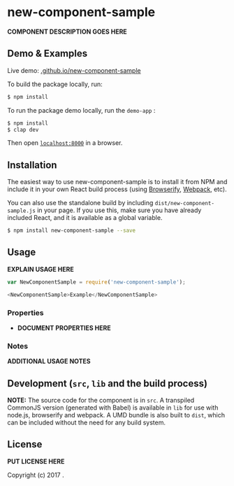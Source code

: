 # new-component-sample

__COMPONENT DESCRIPTION GOES HERE__


## Demo & Examples

Live demo: [.github.io/new-component-sample](http://.github.io/new-component-sample/)

To build the package locally, run:

```bash
$ npm install

```

To run the package demo locally, run the `demo-app` :

```bash
$ npm install
$ clap dev

```

Then open [`localhost:8000`](http://localhost:8000) in a browser.


## Installation

The easiest way to use new-component-sample is to install it from NPM and include it in your own React build process (using [Browserify](http://browserify.org), [Webpack](http://webpack.github.io/), etc).

You can also use the standalone build by including `dist/new-component-sample.js` in your page. If you use this, make sure you have already included React, and it is available as a global variable.

```bash
$ npm install new-component-sample --save
```


## Usage

__EXPLAIN USAGE HERE__

```js
var NewComponentSample = require('new-component-sample');

<NewComponentSample>Example</NewComponentSample>
```

### Properties

* __DOCUMENT PROPERTIES HERE__

### Notes

__ADDITIONAL USAGE NOTES__


## Development (`src`, `lib` and the build process)

**NOTE:** The source code for the component is in `src`. A transpiled CommonJS version (generated with Babel) is available in `lib` for use with node.js, browserify and webpack. A UMD bundle is also built to `dist`, which can be included without the need for any build system.

## License

__PUT LICENSE HERE__

Copyright (c) 2017 .
